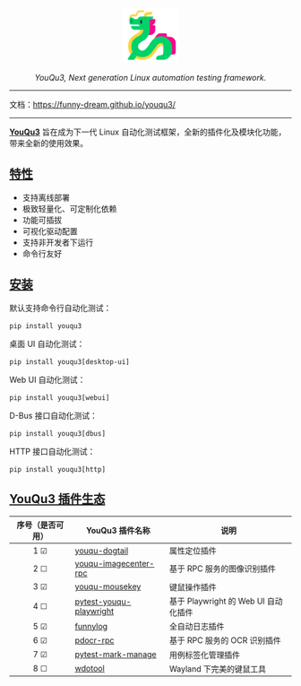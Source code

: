 <p align="center">
  <a href="https://github.com/funny-dream/youqu3">
    <img src="./docs/assets/logo.png" width="100" alt="YouQu3">
  </a>
</p>
<p align="center">
    <em>YouQu3, Next generation Linux automation testing framework.</em>
</p>

--------------

文档：https://funny-dream.github.io/youqu3/

--------------

**[YouQu3]()** 旨在成为下一代 Linux 自动化测试框架，全新的插件化及模块化功能，带来全新的使用效果。

## [特性]()

- 支持离线部署
- 极致轻量化、可定制化依赖
- 功能可插拔
- 可视化驱动配置
- 支持非开发者下运行
- 命令行友好

## [安装]()

默认支持命令行自动化测试：

```shell
pip install youqu3
```

桌面 UI 自动化测试：

```shell
pip install youqu3[desktop-ui]
```

Web UI 自动化测试：

```shell
pip install youqu3[webui]
```

D-Bus 接口自动化测试：

```shell
pip install youqu3[dbus]
```

HTTP 接口自动化测试：

```shell
pip install youqu3[http]
```

## [YouQu3 插件生态]()

| 序号（是否可用）                                  | YouQu3 插件名称                                              | 说明                                 |
| :----------------------------------------------------------: | ------------------------------------ | ------------------------------------ |
| 1 &#9745; | [youqu-dogtail](https://github.com/funny-dream/youqu-dogtail) | 属性定位插件                         |
| 2 &#9744; | [youqu-imagecenter-rpc](https://github.com/funny-dream/youqu-imagecenter-rpc) | 基于 RPC 服务的图像识别插件      |
| 3 &#9745; | [youqu-mousekey](https://github.com/funny-dream/youqu-mousekey) | 键鼠操作插件                         |
| 4 &#9744; | [pytest-youqu-playwright](https://github.com/funny-dream/pytest-youqu-playwright) | 基于 Playwright 的 Web UI 自动化插件 |
| 5 &#9745; | [funnylog](https://linuxdeepin.github.io/funnylog/)          | 全自动日志插件                       |
| 6 &#9745; | [pdocr-rpc](https://linuxdeepin.github.io/pdocr-rpc/)        | 基于 RPC 服务的 OCR 识别插件         |
| 7 &#9745; | [pytest-mark-manage](https://github.com/funny-dream/pytest-mark-manage) | 用例标签化管理插件 |
| 8 &#9744; | [wdotool](https://github.com/funny-dream/wdotool) | Wayland 下完美的键鼠工具 |

